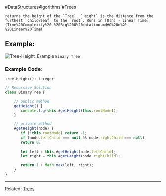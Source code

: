#DataStructuresAlgorithms #Trees 

```ad-summary
returns the height of the `Tree`. `Height` is the distance from the furthest `child/leaf` to the `root`. Runs in [O(n) - Linear Time](Time%20Complexity%20-%20Big%20O%20Notation.md#O%20n%20-%20Linear%20Time)
```


## Example:
![Tree-Height_Example](Tree-Height_Example.png)
															`Binary Tree`


### Example Code:
`Tree.height(): integer`

```javascript
// Recursive Solution
class BinaryTree {

	// public method
	getHeight() {
	   console.log(this.#getHeight(this.rootNode));
	}

	// private method
	#getHeight(node) {
	   if (!this.rootNode) return -1;
	   if (node.leftChild === null && node.rightChild === null)
	   return 0;
	    
	   let left = this.#getHeight(node.leftChild);
	   let right = this.#getHeight(node.rightChild);
	
	   return 1 + Math.max(left, right);
	}
}
```

---
Related: [Trees](Trees.md)